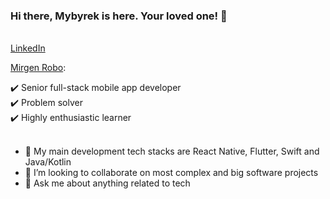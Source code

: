 
### Hi there, Mybyrek is here. Your loved one! 👋

<br>
<a href="https://www.linkedin.com/in/mirgen/">LinkedIn</a>

[Mirgen Robo](https://my.visualcv.com/mirgen-robo/):

✔️ Senior full-stack mobile app developer
<br>
✔️ Problem solver
<br>
✔️ Highly enthusiastic learner
<br><br>

- 🔭 My main development tech stacks are React Native, Flutter, Swift and Java/Kotlin
- 👯 I’m looking to collaborate on most complex and big software projects
- 💬 Ask me about anything related to tech

